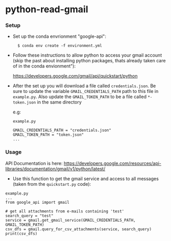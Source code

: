 # python-read-gmail

### Setup 

* Set up the conda envrionment "google-api":

        $ conda env create -f environment.yml 

* Follow these instructions to allow python to access your gmail account (skip the past about installing python packages, thats already taken care of in the conda envionment"):

    https://developers.google.com/gmail/api/quickstart/python

* After the set up you will download a file called `credentials.json`. Be sure to update the variable `GMAIL_CREDENTIALS_PATH` path to this file in `example.py`. Also update the `GMAIL_TOKEN_PATH` to be a file called `*-token.json` in the same directory

    e.g:
    ```
    example.py 

    GMAIL_CREDENTIALS_PATH = "credentials.json"
    GMAIL_TOKEN_PATH = "token.json"
    ...
    ```

### Usage 

API Documentation is here: https://developers.google.com/resources/api-libraries/documentation/gmail/v1/python/latest/

* Use this function to get the gmail service and access to all messages (taken from the `quickstart.py` code):

```
example.py
...
from google_api import gmail

# get all attachments from e-mails containing 'test'
search_query = "test"
service = gmail.get_gmail_service(GMAIL_CREDENTIALS_PATH, GMAIL_TOKEN_PATH)
csv_dfs = gmail.query_for_csv_attachments(service, search_query)
print(csv_dfs)
    
```

